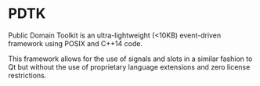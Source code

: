 # PDTK
Public Domain Toolkit is an ultra-lightweight (<10KB) event-driven framework using POSIX and C++14 code.

This framework allows for the use of signals and slots in a similar fashion to Qt but without the use of proprietary language extensions and zero license restrictions.
